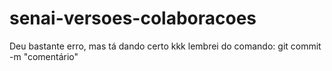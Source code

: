 # senai-versoes-colaboracoes

Deu bastante erro, mas tá dando certo kkk
lembrei do comando: git commit -m "comentário"